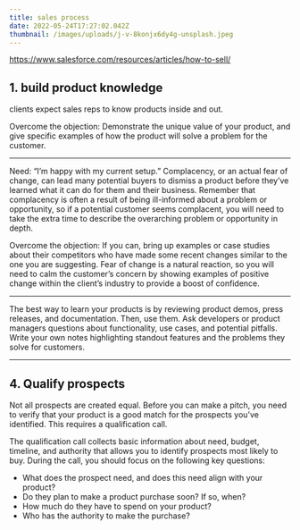 ```yaml
---
title: sales process
date: 2022-05-24T17:27:02.042Z
thumbnail: /images/uploads/j-v-8konjx6dy4g-unsplash.jpeg
---
```

https://www.salesforce.com/resources/articles/how-to-sell/

## 1. build product knowledge 
clients expect sales reps to know products inside and out.

Overcome the objection: Demonstrate the unique value of your product, and give specific examples of how the product will solve a problem for the customer.

---

Need: “I’m happy with my current setup.”
Complacency, or an actual fear of change, can lead many potential buyers to dismiss a product before they’ve learned what it can do for them and their business. Remember that complacency is often a result of being ill-informed about a problem or opportunity, so if a potential customer seems complacent, you will need to take the extra time to describe the overarching problem or opportunity in depth.

Overcome the objection: If you can, bring up examples or case studies about their competitors who have made some recent changes similar to the one you are suggesting. Fear of change is a natural reaction, so you will need to calm the customer’s concern by showing examples of positive change within the client’s industry to provide a boost of confidence.


---

The best way to learn your products is by reviewing product demos, press releases, and documentation. Then, use them. Ask developers or product managers questions about functionality, use cases, and potential pitfalls. Write your own notes highlighting standout features and the problems they solve for customers.

---

## 4. Qualify prospects
Not all prospects are created equal. Before you can make a pitch, you need to verify that your product is a good match for the prospects you’ve identified. This requires a qualification call.

The qualification call collects basic information about need, budget, timeline, and authority that allows you to identify prospects most likely to buy. During the call, you should focus on the following key questions:

- What does the prospect need, and does this need align with your product?
- Do they plan to make a product purchase soon? If so, when?
- How much do they have to spend on your product?
- Who has the authority to make the purchase?